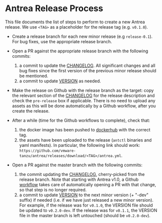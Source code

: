 # Antrea Release Process

This file documents the list of steps to perform to create a new Antrea
release. We use `<TAG>` as a placeholder for the release tag (e.g. `v0.1.0`).

* Create a release branch for each new minor release (e.g `release-0.1`). For
  bug fixes, use the appropriate release branch.

* Open a PR against the appropriate release branch with the following commits:
  1. a commit to update the [CHANGELOG](../../CHANGELOG). All significant
     changes and all bug fixes since the first version of the previous minor
     release should be mentioned.
  2. a commit to update [VERSION](../../VERSION) as needed.

* Make the release on Github with the release branch as the target: copy the
  relevant section of the [CHANGELOG](../../CHANGELOG) for the release
  description and check the `pre-release` box if applicable. There is no need to
  upload any assets as this will be done automatically by a Github workflow,
  after you create the release.

* After a while (time for the Github workflows to complete), check that:
  1. the docker image has been pushed to
     [dockerhub](https://hub.docker.com/u/antrea) with the correct tag.
  2. the assets have been uploaded to the release (`antctl` binaries and yaml
     manifests). In particular, the following link should work:
     `https://github.com/vmware-tanzu/antrea/releases/download/<TAG>/antrea.yml`.

* Open a PR against the master branch with the following commits:
  1. the commit updating the [CHANGELOG](../../CHANGELOG), cherry-picked from
     the release branch. Note that starting with Antrea v1.0, a Github
     [workflow](../../.github/workflows/update_changelog.yml) takes care of
     automatically opening a PR with that change, so that step is no longer
     required.
  2. a commit to update [VERSION](../../VERSION) to the next minor version (+
     "-dev" suffix) if needed (i.e. if we have just released a new minor
     version). For example, if the release was for `v0.1.0`, the VERSION file
     should be updated to `v0.2.0-dev`. If the release was for `v0.1.1`, the
     VERSION file in the master branch is left untouched (should be
     `v0.2.0-dev`).
